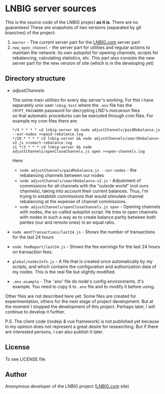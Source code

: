 LNBIG server sources
====================

This is the source code of the LNBIG project **as it is**. There are no
guarantees! These are snapshots of two versions (separated by git
branches) of the project:

1. `master` - The current server part for the [LNBIG.com](lnbig.com)
   server part
2. `new_open_channel` - the server part for utilities and regular
   actions to maintain the network: its own autopilot for opening
   channels, scripts for rebalancing, calculating statistics, etc. This
   part also consists the new server part for the new version of site
   (which is in the developing yet)

Directory structure
-------------------

- *adjustChannels*

  The some main utilities for every day server's working. For this i
  have separately unix user `lnbig-test` where the `.env` file has the
  `CRYPT_PASSWORD` password for decrypting LND's *macaroon* files  
  so that automatic procedures can be executed through *cron* files. For
  example my cron files there are:

  ```
  */4 * * * * cd lnbig-server && node adjustChannels/paidRebalance.js --our-nodes >>paid-rebalance.log
  */20 * * * * cd lnbig-server && node adjustChannels/smartRebalance-v2.js >>smart-rebalance.log
  11 */3 * * * cd lnbig-server && node adjustChannels/openCloseChannels.js open >>open-channels.log
  ```

  Here:

  - `node adjustChannels/paidRebalance.js --our-nodes` - the rebalancing
    channels between our nodes
  - `node adjustChannels/smartRebalance-v2.js` - Adjustment of
    commissions for all channels with the "outside world" (not ours
    channels), taking into account their current balances. Thus, I'm
    trying to establish commissions that would stimulate channel
    rebalancing at the expense of channel commissions.
  - `node adjustChannels/openCloseChannels.js open` - Opening channels
    with nodes, the so-called autopilot script. He tries to open
    channels with nodes in such a way as to create balance parity
    between both parties (our and remote ones) in an equal ratio.


- `node amntTransactions/last24.js` - Shows the number of transactions
  for the last 24 hours
- `node feeReport/last24.js` - Shows the fee earnings for the last 24
  hours on transaction fees.
- `global/nodesInfo.js` - A file that is created once automatically by
  my scripts, and which contains the configuration and authorization
  data of my nodes. This is the real file but slightly modified.
- `.env.example` - The '.env' file do node's config environments. It's
  example. You need to copy it to `.env` file and to modify it before
  using.

Other files are not described here yet. Some files are created for
experimentation, others for the next stage of project development. But
at the moment I stopped the development of this project. Perhaps later,
I will continue to develop it further.

P.S. The client code (nodejs & vue framework) is not published yet
because in my opinion does not represent a great desire for researching.
But if there are interested persons, I can also publish it later.

License
-------

To see LICENSE file

Author
------

Anonymous developer of the LNBIG project ([LNBIG.com](lnbig.com) site)
